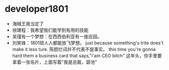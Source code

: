 # developer1801

- 海贼王我当定了
- 徐建程：我希望我们能学到有用的技能
- 吴瑾有一个梦想：在西西伯利亚有一座庄园。
- 刘笑锋：1801班人人都能放飞梦想。
just because something's trite does't make it less ture.
陈腔烂词并不代表不是事实。
this time you're gonna hard them a business card that says,"i'am CEO bitch"
这年头，你手里要拿着一张名片，上面写着"我是总裁，碧池"
